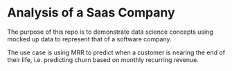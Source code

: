# Analysis of a Saas Company

The purpose of this repo is to demonstrate data science concepts using mocked up data to represent that of a software company. 

The use case is using MRR to predict when a customer is nearing the end of their life, i.e. predicting churn based on monthly recurring revenue.